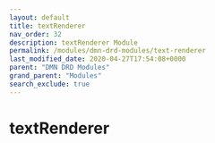 ```yaml
---
layout: default
title: textRenderer
nav_order: 32
description: textRenderer Module
permalink: /modules/dmn-drd-modules/text-renderer
last_modified_date: 2020-04-27T17:54:08+0000
parent: "DMN DRD Modules"
grand_parent: "Modules"
search_exclude: true
---
```


# textRenderer
